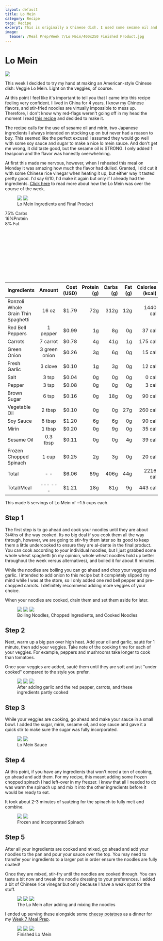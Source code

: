 ```yaml
---
layout: default
title: Lo Mein
category: Recipe
tags: Recipe
excerpt: This is originally a Chinese dish. I used some sesame oil and now its Japanese Lo Mein... Eeek 
image:
  teaser: /Meal Prep/Week 7/Lo Mein/400x250 Finished Product.jpg
---
```


# Lo Mein

<img src="{{ site.url }}/images/Meal Prep/Week 7/Lo Mein/Finished Product3.jpg">

This week I decided to try my hand at making an American-style Chinese dish: Veggie Lo Mein. Light on the veggies, of course. 

At this point I feel like it's important to tell you that I came into this recipe feeling very confident. I lived in China for 4 years, I know my Chinese flavors, and stir-fried noodles are virtually impossible to mess up. Therefore, I don't know why red-flags weren't going off in my head the moment I read [this recipe](https://therecipecritic.com/2016/10/20-minute-vegetable-lo-mein/) and decided to make it. 

The recipe calls for the use of sesame oil and mirin, two Japanese ingredients I always intended on stocking up on but never had a reason to buy. This seemed like the perfect excuse! I assumed they would go well with some soy sauce and sugar to make a nice lo mein sauce. And don't get me wrong, it did taste good, but the sesame oil is STRONG. I only added 1 teaspoon and the flavor was honestly overwhelming.

At first this made me nervous, however, when I reheated this meal on Monday it was amazing how much the flavor had dulled. Granted, I did cut it with some Chinese rice vinegar when heating it up, but either way it tasted pretty good. I'd say 6/10, I'd make it again but only if I already had the ingredients. [Click here](http://underwriteyourlife.com/meal%20prep/Week7Evaluation/) to read more about how the Lo Mein was over the course of the week. 

<figure class="half">
  <img src="{{ site.url }}/images/Meal Prep/Week 7/Lo Mein/0 Ingredients.jpg">
  <img src="{{ site.url }}/images/Meal Prep/Week 7/Lo Mein/0.5 Finished Product2.jpg">
	<figcaption>Lo Mein Ingredients and Final Product</figcaption>
</figure>
<div class="c100 p75 big">
  <span>75% Carbs </span>
  <div class="slice">
    <div class="bar"></div>
    <div class="fill"></div>
  </div>
</div>

<div class="c100 p16 big">
  <span>16%Protein </span>
  <div class="slice">
    <div class="bar"></div>
    <div class="fill"></div>
  </div>
</div>

<div class="c100 p8 big">
  <span>8% Fat </span>
  <div class="slice">
    <div class="bar"></div>
    <div class="fill"></div>
  </div>
</div>

<br>
<br />
<br>
<br />
<br>
<br />
<br>
<br />
<br>
<br />

|	**Ingredients**	|	**Amount**		|	 **Cost (USD)** 	|	**Protein (g)**	|	**Carbs (g)**	|	**Fat (g)**	|	**Calories (kcal)**
|	:----------	|	:----------:		|	 ---------: 	|	 ---------: 	|	 ---------: 	|	 ---------: 	|	 ---------: 
|	Ronzoli Whole Grain Thin Spaghetti 	|	16	oz	|	 $1.79 	|	72g	|	312g	|	12g	|	1440 cal
|	Red Bell Peppers	|	1	pepper	|	 $0.99 	|	1g	|	8g	|	0g	|	37 cal
|	Carrots	|	7	carrot	|	 $0.78 	|	4g	|	41g	|	1g	|	175 cal
|	Green Onion	|	3	green onion	|	 $0.26 	|	3g	|	6g	|	0g	|	15 cal
|	Fresh Garlic	|	3	clove	|	 $0.10 	|	1g	|	3g	|	0g	|	12 cal
|	Salt	|	3	tsp	|	 $0.04 	|	0g	|	0g	|	0g	|	0 cal
|	Pepper	|	3	tsp	|	 $0.08 	|	0g	|	0g	|	0g	|	3 cal
|	Brown Sugar	|	6	tsp	|	 $0.16 	|	0g	|	18g	|	0g	|	90 cal
|	Vegetable Oil	|	2	tbsp	|	 $0.10 	|	0g	|	0g	|	27g	|	260 cal
|	Soy Sauce	|	6	tbsp	|	 $1.20 	|	6g	|	6g	|	0g	|	90 cal
|	Mirin	|	1	tbsp	|	 $0.20 	|	0g	|	9g	|	0g	|	35 cal
|	Sesame Oil	|	0.3	tbsp	|	 $0.11 	|	0g	|	0g	|	4g	|	39 cal
|	Frozen Chopped Spinach	|	1	cup	|	 $0.25 	|	2g	|	3g	|	0g	|	20 cal
|	Total	|	-	-	|	 $6.06 	|	89g	|	406g	|	44g	|	2216 cal
|	Total/Meal	|	---	---	|	 $1.21 	|	18g	|	81g	|	9g	|	443 cal


This made 5 servings of Lo Mein of ~1.5 cups each. 


<h2> Step 1 </h2>

The first step is to go ahead and cook your noodles until they are about 3/4ths of the way cooked. Its no big deal if you cook them all the way through, however, we are going to stir-fry them later so its good to keep them a little undercooked to ensure they are al-dente in the final product. You can cook according to your individual noodles, but I just grabbed some whole wheat spaghetti (in my opinion, whole wheat noodles hold up better throughout the week versus alternatives), and boiled it for about 6 minutes. 

While the noodles are boiling you can go ahead and chop your veggies and garlic. I intended to add onion to this recipe but it completely slipped my mind while I was at the store, so I only added one red bell pepper and pre-chopped carrots. I definitely recommend adding more veggies of your choice. 

When your noodles are cooked, drain them and set them aside for later. 

<figure class="third">
  <img src="{{ site.url }}/images/Meal Prep/Week 7/Lo Mein/1 Boiling Noodles.jpg">
  <img src="{{ site.url }}/images/Meal Prep/Week 7/Lo Mein/1.5 Chopped.jpg">
  <img src="{{ site.url }}/images/Meal Prep/Week 7/Lo Mein/1.7 Cooked Noodles.jpg">
	<figcaption> Boiling Noodles, Chopped Ingredients, and Cooked Noodles </figcaption>
</figure>


<h2> Step 2 </h2>

Next, warm up a big pan over high heat. Add your oil and garlic, sauté for 1 minute, then add your veggies. Take note of the cooking time for each of your veggies. For example, peppers and mushrooms take longer to cook than tomatoes. 

Once your veggies are added, sauté them until they are soft and just "under cooked" compared to the style you prefer. 

<figure class="third">
  <img src="{{ site.url }}/images/Meal Prep/Week 7/Lo Mein/2 Garlic and Pepper.jpg">
  <img src="{{ site.url }}/images/Meal Prep/Week 7/Lo Mein/2.3 Mixed Carrots.jpg">
  <img src="{{ site.url }}/images/Meal Prep/Week 7/Lo Mein/2.5 Cooked Carrots.jpg">
	<figcaption> After adding garlic and the red pepper, carrots, and these ingredients partly cooked </figcaption>
</figure>

<h2> Step 3 </h2>

While your veggies are cooking, go ahead and make your sauce in a small bowl. I added the sugar, mirin, sesame oil, and soy sauce and gave it a quick stir to make sure the sugar was fully incorporated. 

<figure class="half">
  <img src="{{ site.url }}/images/Meal Prep/Week 7/Lo Mein/3 Sauce2.jpg">
  <img src="{{ site.url }}/images/Meal Prep/Week 7/Lo Mein/3.5 Sauce.jpg">
	<figcaption> Lo Mein Sauce </figcaption>
</figure>

<h2> Step 4 </h2>

At this point, if you have any ingredients that won't need a ton of cooking, go ahead and add them. For my recipe, this meant adding some frozen chopped spinach I had left-over in my freezer. I knew that all I needed to do was warm the spinach up and mix it into the other ingredients before it would be ready to eat. 

It took about 2-3 minutes of sautéing for the spinach to fully melt and combine. 

<figure class="half">
  <img src="{{ site.url }}/images/Meal Prep/Week 7/Lo Mein/4 Added Spinach.jpg">
  <img src="{{ site.url }}/images/Meal Prep/Week 7/Lo Mein/4.5 Mixed Spinach.jpg">
	<figcaption> Frozen and Incorporated Spinach </figcaption>
</figure>

<h2> Step 5 </h2>

After all your ingredients are cooked and mixed, go ahead and add your noodles to the pan and pour your sauce over the top. You may need to transfer your ingredients to a larger pot in order ensure the noodles are fully coated!

Once they are mixed, stir-fry until the noodles are cooked through. You can taste a bit now and tweak the noodle dressing to your preferences. I added a bit of Chinese rice vinegar but only because I have a weak spot for the stuff. 

<figure class="third">
  <img src="{{ site.url }}/images/Meal Prep/Week 7/Lo Mein/5 Added Noodles.jpg">
  <img src="{{ site.url }}/images/Meal Prep/Week 7/Lo Mein/5.3 Mixed Noodles1.jpg">
  <img src="{{ site.url }}/images/Meal Prep/Week 7/Lo Mein/5.5 Mixed Noodles3.jpg">
	<figcaption> The Lo Mein after adding and mixing the noodles </figcaption>
</figure>

I ended up serving these alongside some [cheesy potatoes](http://underwriteyourlife.com/recipe/CheesyPotatoes/) as a dinner for my [Week 7 Meal Prep](http://underwriteyourlife.com/meal%20prep/Week7/). 

<figure class="third">
  <img src="{{ site.url }}/images/Meal Prep/Week 7/Lo Mein/6 Finished Product5.jpg">
  <img src="{{ site.url }}/images/Meal Prep/Week 7/Lo Mein/6.3 Finished Product4.jpg">
  <img src="{{ site.url }}/images/Meal Prep/Week 7/Lo Mein/6.5 Finished Product1.jpg">
	<figcaption> Finished Lo Mein </figcaption>
</figure>
